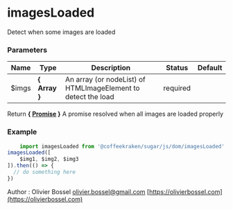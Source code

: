 # imagesLoaded

Detect when some images are loaded


### Parameters
Name  |  Type  |  Description  |  Status  |  Default
------------  |  ------------  |  ------------  |  ------------  |  ------------
$imgs  |  **{ Array<HTMLImageElement> }**  |  An array (or nodeList) of HTMLImageElement to detect the load  |  required  |

Return **{ [Promise](https://developer.mozilla.org/fr/docs/Web/JavaScript/Reference/Objets_globaux/Promise) }** A promise resolved when all images are loaded properly

### Example
```js
	import imagesLoaded from '@coffeekraken/sugar/js/dom/imagesLoaded'
imagesLoaded([
	$img1, $img2, $img3
]).then(() => {
  // do something here
})
```
Author : Olivier Bossel [olivier.bossel@gmail.com](mailto:olivier.bossel@gmail.com) [https://olivierbossel.com](https://olivierbossel.com)